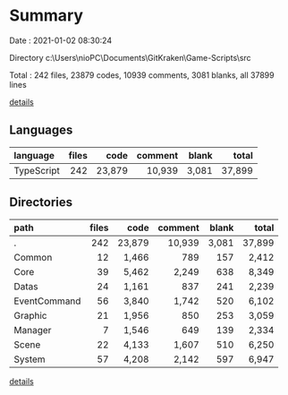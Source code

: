 # Summary

Date : 2021-01-02 08:30:24

Directory c:\Users\nioPC\Documents\GitKraken\Game-Scripts\src

Total : 242 files,  23879 codes, 10939 comments, 3081 blanks, all 37899 lines

[details](details.md)

## Languages
| language | files | code | comment | blank | total |
| :--- | ---: | ---: | ---: | ---: | ---: |
| TypeScript | 242 | 23,879 | 10,939 | 3,081 | 37,899 |

## Directories
| path | files | code | comment | blank | total |
| :--- | ---: | ---: | ---: | ---: | ---: |
| . | 242 | 23,879 | 10,939 | 3,081 | 37,899 |
| Common | 12 | 1,466 | 789 | 157 | 2,412 |
| Core | 39 | 5,462 | 2,249 | 638 | 8,349 |
| Datas | 24 | 1,161 | 837 | 241 | 2,239 |
| EventCommand | 56 | 3,840 | 1,742 | 520 | 6,102 |
| Graphic | 21 | 1,956 | 850 | 253 | 3,059 |
| Manager | 7 | 1,546 | 649 | 139 | 2,334 |
| Scene | 22 | 4,133 | 1,607 | 510 | 6,250 |
| System | 57 | 4,208 | 2,142 | 597 | 6,947 |

[details](details.md)